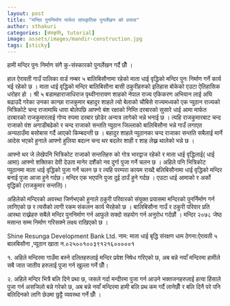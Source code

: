 ```yaml
---
layout: post
title: "मन्दिर पुननिर्माण मार्फत सांस्कृतिक पुनर्लेखन को प्रयास"
author: sthakuri
categories: [संस्कृति, tutorial]
image: assets/images/mandir-construction.jpg
tags: [sticky]
---
```


हामी मन्दिर पुनः निर्माण संगै कु-संस्कारको पुनर्लेखन गर्दै छौँ । 

हाल ऐरावती गाउँ पालिका वार्ड नम्बर ५ बालिबिसौनामा रहेको माता धाई वृद्धिको मन्दिर पुनः निर्माण गर्ने कार्य भई रहेको छ । माता धाई वृद्धिको मन्दिर बालिबिसौना बासी ठकुरीहरुको इतिहास बोकेको एउटा ऐतिहासिक धरोहर हो । श्री ५ बडामहाराजाधिराज पृथ्वीनारायण शाहको नेपाल राज्य एकिकरण अभियान लाई अघि बढाउदै गरेका उनका कान्छा राजकुमार बहादुर शाहले त्यो बेलाको चौबिसे राज्यमध्यको एक प्युठान राज्यको भित्रिकोटे चन्द राजामाथि धावा बोलेपछि आफ्नो बंश रक्षाको निम्ति  दरबारको सुसारे धाई आमा मार्फत दरबारको राजकुमारलाई गोप्य रुपमा दरबार छोडेर अन्यत्र लागेको भन्ने भनाई छ । त्यहि राजकुमारबाट चन्द राजाको वंश अगाडीबढेको र चन्द राजाको सन्तति प्युठान जिल्लाको बालिबिसौना भन्ने गाउँ लगाएत अन्यठाउँमा बसोबास गर्दै आएको किम्बदन्ती छ  । बहादुर शाहले प्युठानका चन्द राजाका सन्तति सबैलाई मार्ने आदेस भएको हुनाले आफ्नो हुलिया बदल्न चन्द थर बदलेर शाही र शाह लेख्न थालेको भन्ने छ ।

आफ्नो थर जे लेखेपनि भित्रिकोट राजाको सन्ततिहरु को गोत्र भारद्वाज रहेको र माता धाई वृद्धिलाई( धाई आमा) आफ्नो शक्तिका देवी देउता मानेर दशैंको नव दुर्गा पुजा गर्ने चलन छ । अहिले पनि भित्रिकोट प्युठानमा माता धाई वृद्धिको पुजा गर्ने चलन छ र त्यहि परम्परा कायम राख्दै बलिबिसौनामा धाई वृद्धिको मन्दिर बनाई पुजा आजा हुने गर्दछ। मन्दिर  एक भएपनि पुजा दुई ठाउँ हुने गर्दछ । एउटा धाई आमाको र अर्को वृद्धिको (राजकुमार सन्तति)।

अहिलेको मन्दिरको अवस्था जिर्णभएको हुनाले ठकुरी परिवारको संयुक्त प्रयासमा मन्दिरको पुनर्निर्माण गर्न लागिएको छ र त्यसैको लागी रकम संकलन कार्य भैरहेको छ । बालिबिसौना गाउँ र ठकुरी परिवार प्रति आस्था राख्नेहरु सबैले मन्दिर पुननिर्माण गर्न आफुले सक्दो सहयोग गर्न अनुरोध गर्दछौं । मन्दिर २०७८ जेष्ठ मसान्त सम्म निर्माण गरिसक्ने लक्ष्य राखिएको छ ।

Shine Resunga Development Bank Ltd.
नाम: माता धाई बृद्धि संरक्षण धाम
ठेगना:ऐरावती ५ बालबिसौना ,प्यूठान
खाता न.०२५००१००३९१२१६०००००१

१. अहिले मन्दिरमा गाउँमा बस्ने दलितहरुलाई मन्दिर प्रवेश निषेध गरिएको छ, अब बन्ने नयाँ मन्दिरमा हामीले सबै जात जातीय हरुलाई पुजा गर्न खुल्ला गर्ने छौँ।

२. अहिले मन्दिर भित्रै बलि दिने प्रथा छ, जसले गर्दा मन्दीरमा पुजा गर्न आउने भक्तजनहरुलाई हत्या हिंसाले पुजा गर्न असजिलो बन्ने गरेको छ, अब बन्ने नयाँ मन्दिरमा हामी बलि प्रथ कम गर्दै लानेछौँ र बलि दिनै परे पनि बलिदिनको लागि छेउमा छुट्टै व्यवस्था गर्ने छौँ । 

